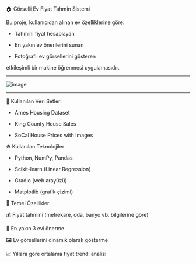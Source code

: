 🏠 Görselli Ev Fiyat Tahmin Sistemi

Bu proje, kullanıcıdan alınan ev özelliklerine göre:

- Tahmini fiyat hesaplayan

- En yakın ev önerilerini sunan

- Fotoğraflı ev görsellerini gösteren

etkileşimli bir makine öğrenmesi uygulamasıdır.

-----

![image](https://github.com/user-attachments/assets/d126d4aa-4689-4fae-8efb-790e6c77d057)

-------

📌 Kullanılan Veri Setleri

- Ames Housing Dataset

- King County House Sales

- SoCal House Prices with Images

⚙️ Kullanılan Teknolojiler

- Python, NumPy, Pandas

- Scikit-learn (Linear Regression)

- Gradio (web arayüzü)

- Matplotlib (grafik çizimi)

🎯 Temel Özellikler

💰 Fiyat tahmini (metrekare, oda, banyo vb. bilgilerine göre)

🏡 En yakın 3 evi önerme

🖼️ Ev görsellerini dinamik olarak gösterme

📈 Yıllara göre ortalama fiyat trendi analizi

